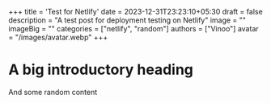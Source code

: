 +++
title = 'Test for Netlify'
date = 2023-12-31T23:23:10+05:30
draft = false
description = "A test post for deployment testing on Netlify"
image = ""
imageBig = ""
categories = ["netlify", "random"]
authors = ["Vinoo"]
avatar = "/images/avatar.webp"
+++

# A big introductory heading

And some random content
